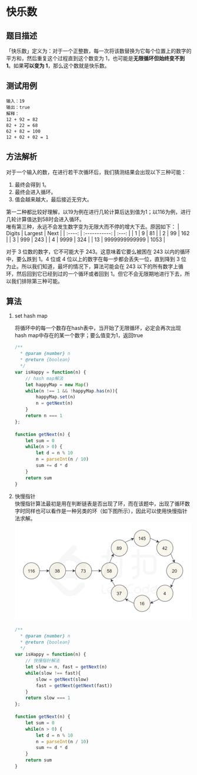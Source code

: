 # 快乐数

## 题目描述

「快乐数」定义为：对于一个正整数，每一次将该数替换为它每个位置上的数字的平方和，然后重复这个过程直到这个数变为 1，也可能是**无限循环但始终变不到1**。如果**可以变为 1**，那么这个数就是快乐数。

## 测试用例

```text
输入：19
输出：true
解释：
12 + 92 = 82
82 + 22 = 68
62 + 82 = 100
12 + 02 + 02 = 1
```

## 方法解析

对于一个输入的数，在进行若干次循环后，我们猜测结果会出现以下三种可能：

  1. 最终会得到 1。
  2. 最终会进入循环。
  3. 值会越来越大，最后接近无穷大。

第一二种都比较好理解，以19为例在进行几轮计算后达到值为1；以116为例，进行几轮计算值达到58时会进入循环。  
唯有第三种，永远不会发生数字变为无限大而不停的增大下去。原因如下：
| Digits |    Largest    | Next  |
| :----: | :-----------: | :---: |
|   1    |       9       |  81   |
|   2    |      99       |  162  |
|   3    |      999      |  243  |
|   4    |     9999      |  324  |
|   13   | 9999999999999 | 1053  |

对于 3 位数的数字，它不可能大于 243。这意味着它要么被困在 243 以内的循环中，要么跌到 1。4 位或 4 位以上的数字在每一步都会丢失一位，直到降到 3 位为止。所以我们知道，最坏的情况下，算法可能会在 243 以下的所有数字上循环，然后回到它已经到过的一个循环或者回到 1。但它不会无限期地进行下去，所以我们排除第三种可能。

## 算法

1. set hash map

    将循环中的每一个数存在hash表中，当开始了无限循环，必定会再次出现hash map中存在的某一个数字；要么值变为1，返回true

    ```js
    /**
      * @param {number} n
      * @return {boolean}
      */
    var isHappy = function(n) {
        // hash map解法
        let happyMap = new Map()
        while(n !== 1 && !happyMap.has(n)){
            happyMap.set(n)
            n = getNext(n)
        }
        return n === 1
    };

    function getNext(n) {
        let sum = 0
        while(n > 0) {
            let d = n % 10
            n = parseInt(n / 10)
            sum += d * d
        }
        return sum
    }
    ```

2. 快慢指针  
    快慢指针算法最初是用在判断链表是否出现了环，而在该题中，出现了循环数字时同样也可以看作是一种另类的环（如下图所示），因此可以使用快慢指针法求解。  
    ![输入数字出现循环的示意图](https://github.com/Lhasa23/my-image-repo/blob/master/circle.png '输入数字出现循环')

    ```js
    /**
      * @param {number} n
      * @return {boolean}
      */
    var isHappy = function(n) {
        // 快慢指针解法
        let slow = n, fast = getNext(n)
        while(slow !== fast){
            slow = getNext(slow)
            fast = getNext(getNext(fast))
        }
        return slow === 1
    };

    function getNext(n) {
        let sum = 0
        while(n > 0) {
            let d = n % 10
            n = parseInt(n / 10)
            sum += d * d
        }
        return sum
    }
    ```
